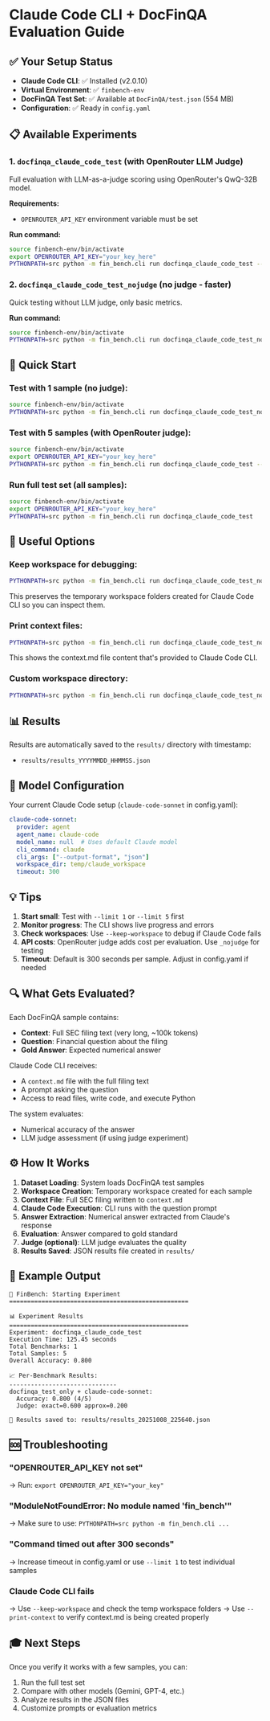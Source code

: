 # Claude Code CLI + DocFinQA Evaluation Guide

## ✅ Your Setup Status

- **Claude Code CLI**: ✅ Installed (v2.0.10)
- **Virtual Environment**: ✅ `finbench-env`
- **DocFinQA Test Set**: ✅ Available at `DocFinQA/test.json` (554 MB)
- **Configuration**: ✅ Ready in `config.yaml`

## 📋 Available Experiments

### 1. `docfinqa_claude_code_test` (with OpenRouter LLM Judge)
Full evaluation with LLM-as-a-judge scoring using OpenRouter's QwQ-32B model.

**Requirements:**
- `OPENROUTER_API_KEY` environment variable must be set

**Run command:**
```bash
source finbench-env/bin/activate
export OPENROUTER_API_KEY="your_key_here"
PYTHONPATH=src python -m fin_bench.cli run docfinqa_claude_code_test --limit 10
```

### 2. `docfinqa_claude_code_test_nojudge` (no judge - faster)
Quick testing without LLM judge, only basic metrics.

**Run command:**
```bash
source finbench-env/bin/activate
PYTHONPATH=src python -m fin_bench.cli run docfinqa_claude_code_test_nojudge --limit 10
```

## 🚀 Quick Start

### Test with 1 sample (no judge):
```bash
source finbench-env/bin/activate
PYTHONPATH=src python -m fin_bench.cli run docfinqa_claude_code_test_nojudge --limit 1
```

### Test with 5 samples (with OpenRouter judge):
```bash
source finbench-env/bin/activate
export OPENROUTER_API_KEY="your_key_here"
PYTHONPATH=src python -m fin_bench.cli run docfinqa_claude_code_test --limit 5
```

### Run full test set (all samples):
```bash
source finbench-env/bin/activate
export OPENROUTER_API_KEY="your_key_here"
PYTHONPATH=src python -m fin_bench.cli run docfinqa_claude_code_test
```

## 🔧 Useful Options

### Keep workspace for debugging:
```bash
PYTHONPATH=src python -m fin_bench.cli run docfinqa_claude_code_test_nojudge --limit 1 --keep-workspace
```
This preserves the temporary workspace folders created for Claude Code CLI so you can inspect them.

### Print context files:
```bash
PYTHONPATH=src python -m fin_bench.cli run docfinqa_claude_code_test_nojudge --limit 1 --print-context
```
This shows the context.md file content that's provided to Claude Code CLI.

### Custom workspace directory:
```bash
PYTHONPATH=src python -m fin_bench.cli run docfinqa_claude_code_test_nojudge --limit 1 --workspace-dir ./my_workspaces
```

## 📊 Results

Results are automatically saved to the `results/` directory with timestamp:
- `results/results_YYYYMMDD_HHMMSS.json`

## 🎯 Model Configuration

Your current Claude Code setup (`claude-code-sonnet` in config.yaml):
```yaml
claude-code-sonnet:
  provider: agent
  agent_name: claude-code
  model_name: null  # Uses default Claude model
  cli_command: claude
  cli_args: ["--output-format", "json"]
  workspace_dir: temp/claude_workspace
  timeout: 300
```

## 💡 Tips

1. **Start small**: Test with `--limit 1` or `--limit 5` first
2. **Monitor progress**: The CLI shows live progress and errors
3. **Check workspaces**: Use `--keep-workspace` to debug if Claude Code fails
4. **API costs**: OpenRouter judge adds cost per evaluation. Use `_nojudge` for testing
5. **Timeout**: Default is 300 seconds per sample. Adjust in config.yaml if needed

## 🔍 What Gets Evaluated?

Each DocFinQA sample contains:
- **Context**: Full SEC filing text (very long, ~100k tokens)
- **Question**: Financial question about the filing
- **Gold Answer**: Expected numerical answer

Claude Code CLI receives:
- A `context.md` file with the full filing text
- A prompt asking the question
- Access to read files, write code, and execute Python

The system evaluates:
- Numerical accuracy of the answer
- LLM judge assessment (if using judge experiment)

## ⚙️ How It Works

1. **Dataset Loading**: System loads DocFinQA test samples
2. **Workspace Creation**: Temporary workspace created for each sample
3. **Context File**: Full SEC filing written to `context.md`
4. **Claude Code Execution**: CLI runs with the question prompt
5. **Answer Extraction**: Numerical answer extracted from Claude's response
6. **Evaluation**: Answer compared to gold standard
7. **Judge (optional)**: LLM judge evaluates the quality
8. **Results Saved**: JSON results file created in `results/`

## 📝 Example Output

```
🚀 FinBench: Starting Experiment
==================================================

📊 Experiment Results
==================================================
Experiment: docfinqa_claude_code_test
Execution Time: 125.45 seconds
Total Benchmarks: 1
Total Samples: 5
Overall Accuracy: 0.800

📈 Per-Benchmark Results:
------------------------------
docfinqa_test_only + claude-code-sonnet:
  Accuracy: 0.800 (4/5)
  Judge: exact=0.600 approx=0.200

💾 Results saved to: results/results_20251008_225640.json
```

## 🆘 Troubleshooting

### "OPENROUTER_API_KEY not set"
→ Run: `export OPENROUTER_API_KEY="your_key"`

### "ModuleNotFoundError: No module named 'fin_bench'"
→ Make sure to use: `PYTHONPATH=src python -m fin_bench.cli ...`

### "Command timed out after 300 seconds"
→ Increase timeout in config.yaml or use `--limit 1` to test individual samples

### Claude Code CLI fails
→ Use `--keep-workspace` and check the temp workspace folders
→ Use `--print-context` to verify context.md is being created properly

## 🎓 Next Steps

Once you verify it works with a few samples, you can:
1. Run the full test set
2. Compare with other models (Gemini, GPT-4, etc.)
3. Analyze results in the JSON files
4. Customize prompts or evaluation metrics

